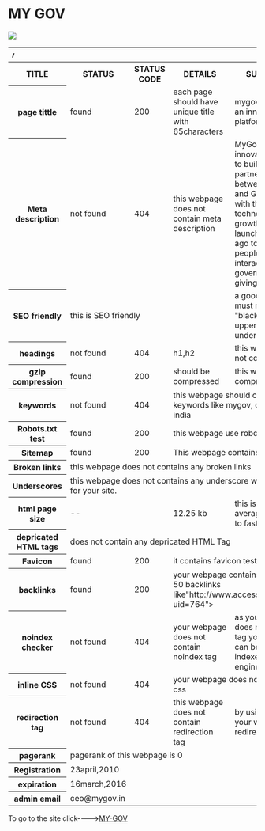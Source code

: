 # MY GOV
<html>
<table>
<img src="http://s3.india.com/wp-content/uploads/2016/08/my-gov.jpg">
<tr>
<th colspan="5"><marquee direction="right">Mygov</marquee></th>
</tr><tr>
<th>TITLE</th>
<th>STATUS</th>
<th>STATUS CODE</th>
<th>DETAILS</th>
<th>SUGGESTION</th>
</tr>
<tr>
<th>page tittle</th>
<td>found</td>
<td>200</td>
<td>each page should have unique title with 65characters</td>
<td>mygovernment as an innovative platform for India.</td>
</tr>
<tr>
<th>Meta description</th>
<td> not found</td>
<td>404</td>
<td>this webpage does not contain meta description</td>
<td>MyGov is an innovative platform to build a partnership between citizens and Government with the help of technology for growth.It was launched 2 years ago to enable people directly interact with government by giving suggestions. </td>
</tr>
<tr>
<th>SEO friendly</th>
<td colspan="3">this is SEO friendly</td>
<td>a good webpage must not contain "black hat", uppercase, underscore etc</td>
</tr>
<tr>
<th>headings</th>
<td>not found</td>
<td>404</td>
<td>h1,h2</td>
<td>this webpage does not contains h1,h2</td>
</tr>
<tr>
<th>gzip compression</th>
<td>found</td>
<td>200</td>
<td>should be compressed</td>
<td>this webpage is compressed </td>
</tr>
<tr>
<th>keywords</th>
<td>not found</td>
<td>404</td>
<td colspan="2">this webpage should contain keywords like mygov, city,digital,my india</td>

</tr>
<tr>
<th>Robots.txt test</th>
<td>found</td>
<td>200</td>
<td colspan="2">this webpage use robots.txt</td>
</tr>
<tr>
<th>Sitemap</th>
<td>found</td>
<td>200</td>
<td colspan="4">This webpage contains 1 sitemap</td>
</tr>
<tr>
<th>Broken links</th>
<td colspan="4">this webpage does not contains any broken links</td>
</tr>
<tr>
<th>Underscores</th>
<td colspan="4">this webpage does not contains any underscore which is good for your site.</td>
</tr>
<tr>
<th>html page size</th>
<td colspan="2">--</td>
<td>12.25 kb</td>
<td>this is less than average that leads to faster loading</td>
</tr>
<tr>
<th>depricated HTML tags</th>
<td colspan="4">does not contain any depricated HTML Tag</td>
</tr>
<tr>
<th>Favicon</th>
<td>found</td>
<td>200</td>
<td colspan="2">it contains favicon tests</td>
</tr>
<tr>
<th>backlinks</th>
<td>found</td>
<td>200</td>
<td colspan="2">your webpage contains more than 50 backlinks like"http://www.accessmygov.com/?uid=764"></td>
</tr>
<tr>
<th>noindex checker</th>
<td>not found</td>
<td>404</td>
<td>your webpage does not contain noindex tag</td>
<td>as your webpage does not have this tag your webpage can be read and indexed by search engine</td>
<tr>
<tr>
<th>inline CSS</th>
<td>not found</td>
<td>404</td>
<td colspan="2">your webpage does not have inline css</td>
</tr>
<tr>
<th>redirection tag</th>
<td>not found</td>
<td>404</td>
<td>this webpage does not contain redirection tag</td>
<td>by using this tag your webpage can redirect traffic</td>
</tr>
<tr>
<th>pagerank</th>
<td colspan="4">pagerank of this webpage is 0</td>
</tr>
<tr>
<th>Registration</th>
<td>23april,2010</td>
</tr>
<tr>
<th>expiration</th>
<td>16march,2016</td>
</tr>
<tr>
<th>admin email</th>
<td>ceo@mygov.in</td>
</tr>
</table>
</html>
To go to the site click----><a href="http://www.digitalindia.gov.in">MY-GOV</a>

